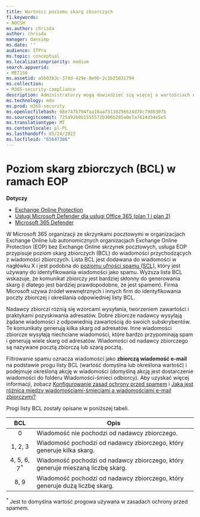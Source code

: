 ```yaml
---
title: Wartości poziomu skarg zbiorczych
f1.keywords:
- NOCSH
ms.author: chrisda
author: chrisda
manager: dansimp
ms.date: ''
audience: ITPro
ms.topic: conceptual
ms.localizationpriority: medium
search.appverid:
- MET150
ms.assetid: a5b03b3c-37dd-429e-8e9b-2c1b25031794
ms.collection:
- M365-security-compliance
description: Administratorzy mogą dowiedzieć się więcej o wartościach na poziomie skarg zbiorczych (BCL), które są używane w Exchange Online Protection (EOP).
ms.technology: mdo
ms.prod: m365-security
ms.openlocfilehash: 08e747b704faa18aa73110256624d70c79d0307b
ms.sourcegitcommit: 725a92b0b1555572b306b285a0e7a7614d34e5e5
ms.translationtype: MT
ms.contentlocale: pl-PL
ms.lasthandoff: 05/24/2022
ms.locfileid: "65647386"
---
```

# <a name="bulk-complaint-level-bcl-in-eop"></a>Poziom skarg zbiorczych (BCL) w ramach EOP

**Dotyczy**
- [Exchange Online Protection](exchange-online-protection-overview.md)
- [Usługi Microsoft Defender dla usługi Office 365 (plan 1 i plan 2)](defender-for-office-365.md)
- [Microsoft 365 Defender](../defender/microsoft-365-defender.md)

W Microsoft 365 organizacji ze skrzynkami pocztowymi w organizacjach Exchange Online lub autonomicznych organizacjach Exchange Online Protection (EOP) bez Exchange Online skrzynek pocztowych, usługa EOP przypisuje poziom skarg zbiorczych (BCL) do wiadomości przychodzących z wiadomości zbiorczych. Lista BCL jest dodawana do wiadomości w nagłówku X i jest podobna do [poziomu ufności spamu (SCL),](spam-confidence-levels.md) który jest używany do identyfikowania wiadomości jako spamu. Wyższa lista BCL wskazuje, że komunikat zbiorczy jest bardziej skłonny do generowania skarg (i dlatego jest bardziej prawdopodobne, że jest spamem). Firma Microsoft używa źródeł wewnętrznych i innych firm do identyfikowania poczty zbiorczej i określania odpowiedniej listy BCL.

Nadawcy zbiorczi różnią się wzorcami wysyłania, tworzeniem zawartości i praktykami pozyskiwania adresatów. Dobre zbiorcze nadawcy wysyłają żądane wiadomości z odpowiednią zawartością do swoich subskrybentów. Te komunikaty generują kilka skarg od adresatów. Inne wiadomości zbiorcze wysyłają niechciane wiadomości, które bardzo przypominają spam i generują wiele skarg od adresatów. Wiadomości od nadawcy zbiorczego są nazywane pocztą zbiorczą lub szarą pocztą.

 Filtrowanie spamu oznacza wiadomości jako **zbiorczą wiadomość e-mail** na podstawie progu listy BCL (wartość domyślna lub określona wartość) i podejmuje określoną akcję w wiadomości (domyślną akcją jest dostarczenie wiadomości do folderu Wiadomości-śmieci odbiorcy). Aby uzyskać więcej informacji, zobacz [Konfigurowanie zasad ochrony przed spamem](configure-your-spam-filter-policies.md) i [Jaka jest różnica między wiadomościami-śmieciami a wiadomościami e-mail zbiorczymi?](what-s-the-difference-between-junk-email-and-bulk-email.md)

Progi listy BCL zostały opisane w poniższej tabeli.

|BCL|Opis|
|:---:|---|
|0|Wiadomość nie pochodzi od nadawcy zbiorczego.|
|1, 2, 3|Wiadomość pochodzi od nadawcy zbiorczego, który generuje kilka skarg.|
|4, 5, 6, 7<sup>\*</sup>|Wiadomość pochodzi od nadawcy zbiorczego, który generuje mieszaną liczbę skarg.|
|8, 9|Wiadomość pochodzi od nadawcy zbiorczego, który generuje dużą liczbę skarg.|

<sup>\*</sup> Jest to domyślna wartość progowa używana w zasadach ochrony przed spamem.
